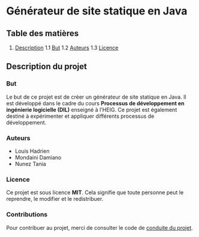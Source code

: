 # Générateur de site statique en Java

## Table des matières

1. [Description](#description)
1.1 [But](#but)
1.2 [Auteurs](#auteurs)
1.3 [Licence](#licence)

## Description du projet

### But

Le but de ce projet est de créer un générateur de site statique en Java. Il est développé dans le cadre du cours **Processus de développement en ingénierie logicielle (DIL)** enseigné à l'HEIG. Ce projet est également destiné à expérimenter et appliquer différents processus de développement.

### Auteurs

* Louis Hadrien
* Mondaini Damiano
* Nunez Tania

### Licence

Ce projet est sous licence **MIT**. Cela signifie que toute personne peut le reprendre, le modifier et le redistribuer.

### Contributions

Pour contribuer au projet, merci de consulter le code de [conduite du projet](code-of-conduct.md).